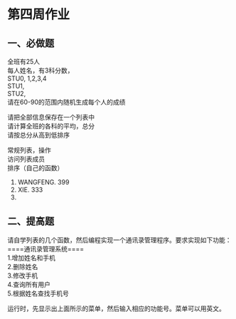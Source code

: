 # 第四周作业  
## 一、必做题  
  全班有25人  
  每人姓名，有3科分数，  
  STU0, 1,2,3,4  
  STU1,  
  STU2,  
  请在60-90的范围内随机生成每个人的成绩  

  请把全部信息保存在一个列表中  
  请计算全班的各科的平均，总分  
  请按总分从高到低排序  

  常规列表，操作  
  访问列表成员  
  排序（自己的函数）  
  1.	WANGFENG. 399  
  2.	XIE.  333  
  3.	


## 二、提高题  
  请自学列表的几个函数，然后编程实现一个通讯录管理程序。要求实现如下功能：  
  ====通讯录管理系统====  
  1.增加姓名和手机  
  2.删除姓名  
  3.修改手机  
  4.查询所有用户  
  5.根据姓名查找手机号  

  运行时，先显示出上面所示的菜单，然后输入相应的功能号。菜单可以用英文。
